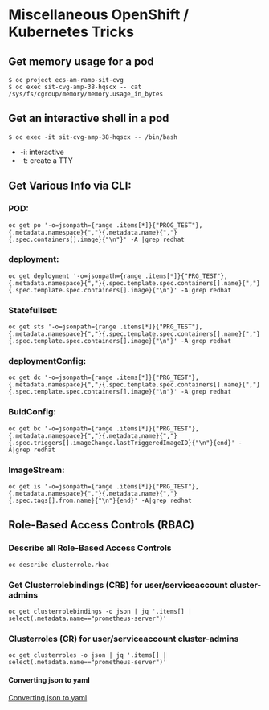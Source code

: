 #      Miscellaneous OpenShift / Kubernetes Tricks

## Get memory usage for a pod
```
$ oc project ecs-am-ramp-sit-cvg
$ oc exec sit-cvg-amp-38-hqscx -- cat /sys/fs/cgroup/memory/memory.usage_in_bytes
```

## Get an interactive shell in a pod
```
$ oc exec -it sit-cvg-amp-38-hqscx -- /bin/bash
```

* -i: interactive
* -t: create a TTY

## Get Various Info via CLI:

### POD:
```
oc get po '-o=jsonpath={range .items[*]}{"PROG_TEST"},{.metadata.namespace}{","}{.metadata.name}{","}{.spec.containers[].image}{"\n"}' -A |grep redhat
```

### deployment:
```
oc get deployment '-o=jsonpath={range .items[*]}{"PRG_TEST"},{.metadata.namespace}{","}{.spec.template.spec.containers[].name}{","}{.spec.template.spec.containers[].image}{"\n"}' -A|grep redhat
```

### Statefullset:
```
oc get sts '-o=jsonpath={range .items[*]}{"PRG_TEST"},{.metadata.namespace}{","}{.spec.template.spec.containers[].name}{","}{.spec.template.spec.containers[].image}{"\n"}' -A|grep redhat
```

### deploymentConfig:
```
oc get dc '-o=jsonpath={range .items[*]}{"PRG_TEST"},{.metadata.namespace}{","}{.spec.template.spec.containers[].name}{","}{.spec.template.spec.containers[].image}{"\n"}' -A|grep redhat
```

### BuidConfig:
```
oc get bc '-o=jsonpath={range .items[*]}{"PRG_TEST"},{.metadata.namespace}{","}{.metadata.name}{","}{.spec.triggers[].imageChange.lastTriggeredImageID}{"\n"}{end}' -A|grep redhat
```

### ImageStream:
```
oc get is '-o=jsonpath={range .items[*]}{"PRG_TEST"},{.metadata.namespace}{","}{.metadata.name}{","}{.spec.tags[].from.name}{"\n"}{end}' -A|grep redhat
```

##     Role-Based Access Controls (RBAC)

###     Describe all Role-Based Access Controls
` oc describe clusterrole.rbac `

###     Get Clusterrolebindings (CRB) for user/serviceaccount cluster-admins
` oc get clusterrolebindings -o json | jq '.items[] | select(.metadata.name=="prometheus-server")' `

###     Clusterroles (CR) for user/serviceaccount cluster-admins
` oc get clusterroles -o json | jq '.items[] | select(.metadata.name=="prometheus-server")' `

#### Converting json to yaml

[Converting json to yaml](./JSON.md)

[//]: # ( vim: set ai noet nu sts=4 sw=4 ts=4 tw=78 filetype=markdown :)
